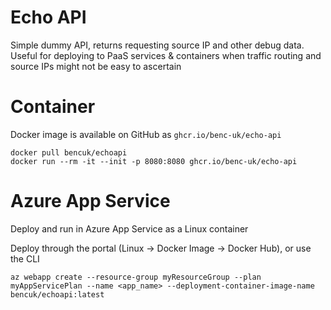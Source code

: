 # Echo API
Simple dummy API, returns requesting source IP and other debug data.  
Useful for deploying to PaaS services & containers when traffic routing and source IPs might not be easy to ascertain 


# Container
Docker image is available on GitHub as `ghcr.io/benc-uk/echo-api`

```
docker pull bencuk/echoapi
docker run --rm -it --init -p 8080:8080 ghcr.io/benc-uk/echo-api
```

# Azure App Service 
Deploy and run in Azure App Service as a Linux container 

Deploy through the portal (Linux -> Docker Image -> Docker Hub), or use the CLI
```
az webapp create --resource-group myResourceGroup --plan myAppServicePlan --name <app_name> --deployment-container-image-name bencuk/echoapi:latest
```
